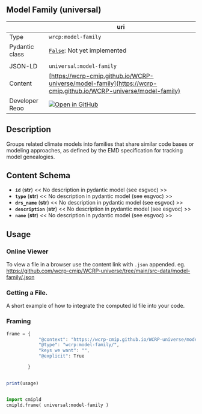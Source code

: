 

<section id="info">

# Model Family  (universal)

|  | uri |
| --- | --- |
| Type | `wrcp:model-family` |
| Pydantic class | [`False`](https://github.com/ESGF/esgf-vocab/blob/main/src/esgvoc/api/data_descriptors/False.py):  Not yet implemented |
| | |
| JSON-LD | `universal:model-family` |
| Content | [https://wcrp-cmip.github.io/WCRP-universe/model-family](https://wcrp-cmip.github.io/WCRP-universe/model-family) |
| Developer Reoo | [![Open in GitHub](https://img.shields.io/badge/Open-GitHub-blue?logo=github&style=flat-square)](https://github.com/wcrp-cmip/WCRP-universe/tree/main/src-data/model-family) |


</section>
    

<section id="description">

## Description

Groups related climate models into families that share similar code bases or modeling approaches, as defined by the EMD specification for tracking model genealogies.

</section>


<section id="schema">

## Content Schema

- **`id`** (**str**) 
  << No description in pydantic model (see esgvoc) >>
- **`type`** (**str**) 
  << No description in pydantic model (see esgvoc) >>
- **`drs_name`** (**str**) 
  << No description in pydantic model (see esgvoc) >>
- **`description`** (**str**) 
  << No description in pydantic model (see esgvoc) >>
- **`name`** (**str**) 
  << No description in pydantic model (see esgvoc) >>





</section>   

<section id="usage">

## Usage

### Online Viewer 
To view a file in a browser use the content link with `.json` appended. eg. https://github.com/wcrp-cmip/WCRP-universe/tree/main/src-data/model-family/.json

### Getting a File. 

A short example of how to integrate the computed ld file into your code. 

### Framing
```js
frame = {
            "@context": "https://wcrp-cmip.github.io/WCRP-universe/model-family/_context_",
            "@type": "wcrp:model-family/",
            "keys we want": "",
            "@explicit": True

        }
        

print(usage)

```

```python

import cmipld
cmipld.frame( universal:model-family )

```
</section>

    